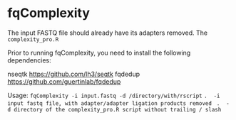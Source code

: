 # fqComplexity

The input FASTQ file should already have its adapters removed.
The `complexity_pro.R`

Prior to running fqComplexity, you need to install the following dependencies:

nseqtk https://github.com/lh3/seqtk
fqdedup https://github.com/guertinlab/fqdedup

Usage: 
`fqComplexity -i input.fastq -d /directory/with/rscript` 
`.  -i input fastq file, with adapter/adapter ligation products removed ` 
`.  -d directory of the complexity_pro.R script without trailing / slash`
